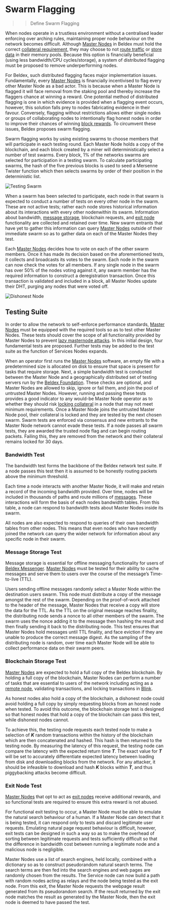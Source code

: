 # Swarm Flagging

>> Define Swarm Flagging

When nodes operate in a trustless environment without a centralised leader enforcing over arching rules, maintaining proper node behaviour on the network becomes difficult. Although [Master Nodes](../MasterNodes/MNOverview.md) in Beldex must hold the correct [collateral requirement](../MasterNodes/StakingRequirement.md), they may choose to not [route traffic](../Beldexnet/LLARP.md) or [store data](../BeldexServices/Messenger.md) in their memory pools.  Because this option is financially beneficial (using less bandwidth/CPU cycles/storage), a system of distributed flagging must be proposed to remove underperforming nodes.

For Beldex, such distributed flagging faces major implementation issues. Fundamentally, every [Master Nodes](../MasterNodes/MNOverview.md) is financially incentivised to flag every other Master Node as a bad actor. This is because when a Master Node is flagged it will face removal from the staking pool and thereby increase the flaggers chance at winning a reward. One potential method of  distributed flagging is one in which evidence is provided when a flagging event occurs, however, this solution falls prey to nodes fabricating evidence in their favour.  Conversely, flagging without restrictions allows either single nodes or groups of collaborating nodes to intentionally flag honest nodes in order to improve their chances of winning [block  rewards](../Advanced/Cryptoeconomics.md). To circumvent these issues, Beldex proposes swarm flagging.

Swarm flagging works by using existing swarms to choose members that will participate in each testing round. Each Master Node holds a copy of the blockchain, and each block created by a miner will deterministically select a number of test swarms. Every block, 1% of the networks swarms are selected for participation in a testing swarm. To calculate participating swarms, the hash of the five previous blocks is used to seed a Mersenne Twister function which then selects swarms by order of their position in the deterministic list.

![Testing Swarm](../assets/Swarm.PNG)

When a swarm has been selected to participate, each node in that swarm is expected to conduct a number of tests on every other node in the swarm. These are not active tests; rather each node stores historical information about its interactions with every other nodenwithin its swarm. Information about bandwidth, [message storage](../BeldexServices/Messenger.md), blockchain requests, and [exit node](/MasterNodes/ServiceNodeFunctions/#exit-nodes) functionality are collected and retained over time. New swarm entrants that have yet to gather this information can query [Master Nodes](../MasterNodes/MNOverview.md) outside of their immediate swarm so as to gather data on each of the Master Nodes they test.

Each [Master Nodes](../MasterNodes/MNOverview.md) decides how to vote on each of the other swarm members. Once it has made its decision based on the aforementioned tests, it collects and broadcasts its votes to the swarm. Each node in the swarm can now check the votes for all members. If any single node in the swarm has over 50% of the nodes voting against  it, any swarm member has the required information to construct a deregistration transaction. Once this transaction is validated and included in a block, all Master Nodes update their DHT, purging any nodes that were voted off.

![Dishonest Node](../assets/Swarm2.PNG)

## Testing Suite

In order to allow the network to self-enforce performance standards, [Master Nodes](../MasterNodes/MNOverview.md) must be equipped with the required tools so as to test other Master Nodes. These tests should cover the scope of all functionality provided by Master Nodes to prevent [lazy masternode attacks](https://www.reddit.com/r/dashpay/comments/5t6kvc/lazy_masternodes_do_you_actually_have_to_do_any/). In this initial design, four fundamental tests are proposed. Further tests may be added to the test suite as the function of Services Nodes expands.

When an operator first runs the [Master Nodes](../MasterNodes/MNOverview.md) software, an empty file with a predetermined size is allocated on disk to ensure that space is present for tasks that require storage. Next, a simple bandwidth test is conducted between the Master Node and a geographically distributed set of testing servers run by the [Beldex Foundation](../Governance/TheBeldexFoundation.md). These checks are optional, and Master Nodes are allowed to skip, ignore or fail them, and join the pool of untrusted Master Nodes.  However, running and passing these tests provides a good indicator to any would-be Master Node operator as to whether they should risk [locking collateral](../MasterNodes/StakingRequirement.md) in a node that may not meet minimum requirements. Once a Master Node joins the untrusted Master Node pool, their collateral is locked and they are tested by the next chosen swarm. Swarm tests are enforced via consensus and new entrants to the Master Node network cannot evade these tests. If a node passes all swarm tests, they are awarded the trusted node flag and can begin routing packets. Failing this, they are removed from the network and their collateral remains locked for 30 days.

### Bandwidth Test

The bandwidth test forms the backbone of the Beldex network test suite. If a node passes this test then it is assumed to be honestly routing packets above the minimum threshold.

Each time a node interacts with another Master Node, it will make and retain a record of the incoming bandwidth provided.  Over time, nodes will be included in thousands of paths and route millions of [messages](../BeldexServices/Messenger.md). These interactions will form the basis of each nodes bandwidth tables. From this table, a node can respond to bandwidth tests about Master Nodes inside its swarm.

All nodes are also expected to respond to queries of their own bandwidth tables from other nodes. This means that even  nodes who have recently joined the network can query the wider network for information about any specific node in their swarm.

### Message Storage Test

Message storage is essential for offline messaging functionality for users of [Beldex Messenger](../BeldexServices/Messenger.md). [Master Nodes](../MasterNodes/MNOverview.md) must be tested for their ability to cache messages and serve them to users over the course of the message’s Time-to-live (TTL).

Users sending offline messages randomly select a Master Node within the destination users swarm. This node must distribute a copy of the message amongst the rest of the swarm. Depending on the proof-of-work attached to the header of the message, Master Nodes that receive a copy will store the data for the TTL. As the TTL on the original message reaches finality, the distributing node sends a nonce to all other members of the swarm. The swarm uses the nonce adding it to the message then  hashing  the result  and  then finally  sending it back to the distributing node. This test ensures that Master Nodes hold messages until TTL finality, and face eviction if they are unable to produce the correct message digest. As the sampling of the distributing node is random, over time each Master Node will be able to collect performance data on their swarm peers.

### Blockchain Storage Test

[Master Nodes](../MasterNodes/MNOverview.md) are expected to hold a full copy of the Beldex blockchain. By holding a full copy of the blockchain, Master Nodes can perform a number of tasks that are essential to users of the network including acting as a [remote node](/MasterNodes/ServiceNodeFunctions/#remote-nodes), validating transactions, and locking transactions in [Blink](../BeldexServices/Blink.md).

As honest nodes also hold a copy of the blockchain, a dishonest node could avoid holding a full copy by simply requesting  blocks from an honest node when tested. To avoid this outcome, the blockchain storage test is designed so that honest nodes that hold a copy of the blockchain can pass this test, while dishonest nodes cannot.

To achieve this, the testing node requests each tested node to make a selection of ***K*** random transactions within the history of the blockchain which are then concatenated and hashed. This hash is then returned to the testing node. By measuring the latency of this request, the testing node can compare the latency with the expected return time ***T***. The exact value for ***T*** will be set to accurately differentiate expected latency between loading from disk and downloading blocks from the network. For any attacker, it should be infeasible to download and hash ***K*** blocks within ***T***, and thus piggybacking attacks become difficult. 

### Exit Node Test

[Master Nodes](../MasterNodes/MNOverview.md) that opt to act as [exit nodes](/MasterNodes/ServiceNodeFunctions/#exit-nodes) receive additional rewards, and so functional tests are required to ensure this extra reward is not abused.

For functional exit testing to occur, a Master Node must be able to emulate the natural search behaviour of a human. If a Master Node can detect that it is being tested, it can respond only to tests and discard legitimate user requests. Emulating natural page request behaviour is difficult, however, exit tests can be designed in such a way so as to make the overhead of sorting between legitimate requests and tests sufficiently difficult so that the difference in bandwidth cost between running a legitimate node and a malicious node is negligible.

Master Nodes use a list of search engines, held locally, combined with a dictionary so as to construct pseudorandom natural search terms. The search terms are then fed into the search engines and web pages are randomly chosen from the results. The Service node can now build a path with random nodes acting as relays and the node being tested as the exit node. From this exit, the Master Node requests the webpage result generated from its pseudorandom search. If the result returned by the exit node matches the result as generated by the Master Node, then the exit node is deemed to have passed the test.
